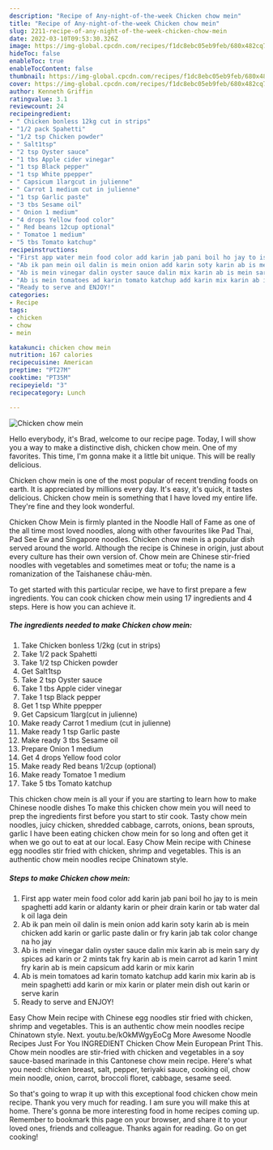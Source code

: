```yaml
---
description: "Recipe of Any-night-of-the-week Chicken chow mein"
title: "Recipe of Any-night-of-the-week Chicken chow mein"
slug: 2211-recipe-of-any-night-of-the-week-chicken-chow-mein
date: 2022-03-10T09:53:30.326Z
image: https://img-global.cpcdn.com/recipes/f1dc8ebc05eb9feb/680x482cq70/chicken-chow-mein-recipe-main-photo.jpg
hideToc: false
enableToc: true
enableTocContent: false
thumbnail: https://img-global.cpcdn.com/recipes/f1dc8ebc05eb9feb/680x482cq70/chicken-chow-mein-recipe-main-photo.jpg
cover: https://img-global.cpcdn.com/recipes/f1dc8ebc05eb9feb/680x482cq70/chicken-chow-mein-recipe-main-photo.jpg
author: Kenneth Griffin
ratingvalue: 3.1
reviewcount: 24
recipeingredient:
- " Chicken bonless 12kg cut in strips"
- "1/2 pack Spahetti"
- "1/2 tsp Chicken powder"
- " Salt1tsp"
- "2 tsp Oyster sauce"
- "1 tbs Apple cider vinegar"
- "1 tsp Black pepper"
- "1 tsp White ppepper"
- " Capsicum 1largcut in julienne"
- " Carrot 1 medium cut in julienne"
- "1 tsp Garlic paste"
- "3 tbs Sesame oil"
- " Onion 1 medium"
- "4 drops Yellow food color"
- " Red beans 12cup optional"
- " Tomatoe 1 medium"
- "5 tbs Tomato katchup"
recipeinstructions:
- "First app water mein food color add karin jab pani boil ho jay to is mein spaghetti add karin or aldanty karin or pheir drain karin or tab water dal k oil laga dein"
- "Ab ik pan mein oil dalin is mein onion add karin soty karin ab is mein chicken add karin or garlic paste dalin or fry karin jab tak color change na ho jay"
- "Ab is mein vinegar dalin oyster sauce dalin mix karin ab is mein sary dy spices ad karin or 2 mints tak fry karin ab is mein carrot ad karin 1 mint fry karin ab is mein capsicum add karin or mix karin"
- "Ab is mein tomatoes ad karin tomato katchup add karin mix karin ab is mein spaghetti add karin or mix karin or plater mein dish out karin or serve karin"
- "Ready to serve and ENJOY!"
categories:
- Recipe
tags:
- chicken
- chow
- mein

katakunci: chicken chow mein 
nutrition: 167 calories
recipecuisine: American
preptime: "PT27M"
cooktime: "PT35M"
recipeyield: "3"
recipecategory: Lunch

---
```



![Chicken chow mein](https://img-global.cpcdn.com/recipes/f1dc8ebc05eb9feb/680x482cq70/chicken-chow-mein-recipe-main-photo.jpg)

Hello everybody, it's Brad, welcome to our recipe page. Today, I will show you a way to make a distinctive dish, chicken chow mein. One of my favorites. This time, I'm gonna make it a little bit unique. This will be really delicious.

Chicken chow mein is one of the most popular of recent trending foods on earth. It is appreciated by millions every day. It's easy, it's quick, it tastes delicious. Chicken chow mein is something that I have loved my entire life. They're fine and they look wonderful.

Chicken Chow Mein is firmly planted in the Noodle Hall of Fame as one of the all time most loved noodles, along with other favourites like Pad Thai, Pad See Ew and Singapore noodles. Chicken chow mein is a popular dish served around the world. Although the recipe is Chinese in origin, just about every culture has their own version of. Chow mein are Chinese stir-fried noodles with vegetables and sometimes meat or tofu; the name is a romanization of the Taishanese chāu-mèn.


To get started with this particular recipe, we have to first prepare a few ingredients. You can cook chicken chow mein using 17 ingredients and 4 steps. Here is how you can achieve it.

<!--inarticleads1-->

##### The ingredients needed to make Chicken chow mein:

1. Take  Chicken bonless 1/2kg (cut in strips)
1. Take 1/2 pack Spahetti
1. Take 1/2 tsp Chicken powder
1. Get  Salt1tsp
1. Take 2 tsp Oyster sauce
1. Take 1 tbs Apple cider vinegar
1. Take 1 tsp Black pepper
1. Get 1 tsp White ppepper
1. Get  Capsicum 1larg(cut in julienne)
1. Make ready  Carrot 1 medium (cut in julienne)
1. Make ready 1 tsp Garlic paste
1. Make ready 3 tbs Sesame oil
1. Prepare  Onion 1 medium
1. Get 4 drops Yellow food color
1. Make ready  Red beans 1/2cup (optional)
1. Make ready  Tomatoe 1 medium
1. Take 5 tbs Tomato katchup


This chicken chow mein is all your if you are starting to learn how to make Chinese noodle dishes To make this chicken chow mein you will need to prep the ingredients first before you start to stir cook. Tasty chow mein noodles, juicy chicken, shredded cabbage, carrots, onions, bean sprouts, garlic I have been eating chicken chow mein for so long and often get it when we go out to eat at our local. Easy Chow Mein recipe with Chinese egg noodles stir fried with chicken, shrimp and vegetables. This is an authentic chow mein noodles recipe Chinatown style. 

<!--inarticleads2-->

##### Steps to make Chicken chow mein:

1. First app water mein food color add karin jab pani boil ho jay to is mein spaghetti add karin or aldanty karin or pheir drain karin or tab water dal k oil laga dein
1. Ab ik pan mein oil dalin is mein onion add karin soty karin ab is mein chicken add karin or garlic paste dalin or fry karin jab tak color change na ho jay
1. Ab is mein vinegar dalin oyster sauce dalin mix karin ab is mein sary dy spices ad karin or 2 mints tak fry karin ab is mein carrot ad karin 1 mint fry karin ab is mein capsicum add karin or mix karin
1. Ab is mein tomatoes ad karin tomato katchup add karin mix karin ab is mein spaghetti add karin or mix karin or plater mein dish out karin or serve karin
1. Ready to serve and ENJOY!

Easy Chow Mein recipe with Chinese egg noodles stir fried with chicken, shrimp and vegetables. This is an authentic chow mein noodles recipe Chinatown style. Next. youtu.be/kOkMWgyEoCg More Awesome Noodle Recipes Just For You INGREDIENT Chicken Chow Mein European Print This. Chow mein noodles are stir-fried with chicken and vegetables in a soy sauce-based marinade in this Cantonese chow mein recipe. Here&#39;s what you need: chicken breast, salt, pepper, teriyaki sauce, cooking oil, chow mein noodle, onion, carrot, broccoli floret, cabbage, sesame seed. 

So that's going to wrap it up with this exceptional food chicken chow mein recipe. Thank you very much for reading. I am sure you will make this at home. There's gonna be more interesting food in home recipes coming up. Remember to bookmark this page on your browser, and share it to your loved ones, friends and colleague. Thanks again for reading. Go on get cooking!
